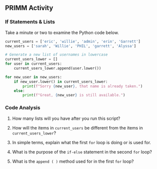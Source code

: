 ## PRIMM Activity
### If Statements & Lists

Take a minute or two to examine the Python code below.

```python
current_users = ['eric', 'willie', 'admin', 'erin', 'Garrett']
new_users = ['sarah', 'Willie', 'PHIL', 'garrett', 'Alyssa']

# Generate a new list of usernames in lowercase
current_users_lower = []
for user in current_users:
    current_users_lower.append(user.lower())

for new_user in new_users:
    if new_user.lower() in current_users_lower:
        print(f"Sorry {new_user}, that name is already taken.")
    else:
        print(f"Great, {new_user} is still available.")
```

### Code Analysis

1. How many lists will you have after you run this script?

2. How will the items in `current_users` be different from the items in `current_users_lower`?

3. In simple terms, explain what the first `for` loop is doing or is used for.

4. What is the purpose of the `if-else` statement in the second `for` loop?

5. What is the `append ( )` method used for in the first `for` loop?
